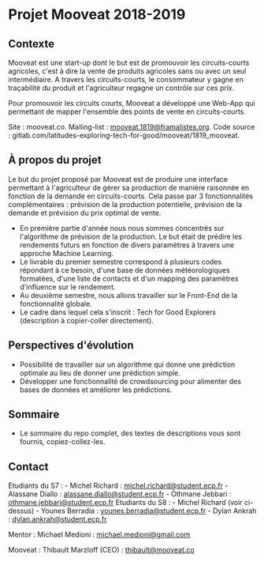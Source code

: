 # Projet Mooveat 2018-2019

## Contexte
Mooveat est une start-up dont le but est de promouvoir les circuits-courts agricoles, c'est à dire la vente de produits agricoles sans ou avec un seul intermédiaire. A travers les circuits-courts, le consommateur y gagne en traçabilité du produit et l'agriculteur regagne un contrôle sur ces prix. 

Pour promouvoir les circuits courts, Mooveat a développé une Web-App qui permettant de mapper l'ensemble des points de vente en circuits-courts. 

Site : mooveat.co.
Mailing-list : mooveat.1819@framalistes.org.
Code source : gitlab.com/latitudes-exploring-tech-for-good/mooveat/1819_mooveat.

## À propos du projet
Le but du projet proposé par Mooveat est de produire une interface permettant à l'agriculteur de gérer sa production de manière raisonnée en fonction de la demande en circuits-courts. Cela passe par 3 fonctionnalités complémentaires : prévision de la production potentielle, prévision de la demande et prévision du prix optimal de vente.
* En première partie d'année nous nous sommes concentrés sur l'algorithme de prévision de la production. Le but était de prédire les rendements futurs en fonction de divers paramètres à travers une approche Machine Learning.
* Le livrable du premier semestre correspond à plusieurs codes répondant à ce besoin, d'une base de données météorologiques formatées, d'une liste de contacts et d'un mapping des paramètres d'influence sur le rendement. 
* Au deuxième semestre, nous allons travailler sur le Front-End de la fonctionnalité globale.
* Le cadre dans lequel cela s'inscrit : Tech for Good Explorers (description à copier-coller directement).

## Perspectives d'évolution
* Possibilité de travailler sur un algorithme qui donne une prédiction optimale au lieu de donner une prédiction simple.
* Développer une fonctionnalité de crowdsourcing pour alimenter des bases de données et améliorer les prédictions. 

## Sommaire
* Le sommaire du repo complet, des textes de descriptions vous sont fournis, copiez-collez-les.

## Contact
Etudiants du S7 :
	- Michel Richard : michel.richard@student.ecp.fr
	- Alassane Diallo : alassane.diallo@student.ecp.fr
	- Othmane Jebbari : othmane.jebbari@student.ecp.fr
Etudiants du S8 :
	- Michel Richard (voir ci-dessus)
	- Younes Berradia : younes.berradia@student.ecp.fr
	- Dylan Ankrah : dylan.ankrah@student.ecp.fr

Mentor : Michael Medioni : michael.medioni@gmail.com

Mooveat : Thibault Marzloff (CEO) : thibault@mooveat.co